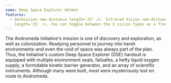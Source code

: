 ```yaml
---
name: Deep Space Explorer Helmet
features:
  - Darkvision <me-distance length='25' />. Infrared Vision <me-distance
    length='25' />. You can toggle between the 2 vision types as a free action.
---
```

The Andromeda Initiative's mission is one of discovery and exploration, as well as colonization. Readying personnel to journey into harsh environments-and even the void of space was always part of the plan. Thus, the Initiative's custom Deep Space Explorer (DSE) hardsuit is equipped with multiple environment seals, failsafes, a hefty liquid oxygen supply, a formidable kinetic barrier generator, and an array of scientific instruments. Although many were built, most were mysteriously lost en route to Andromeda.